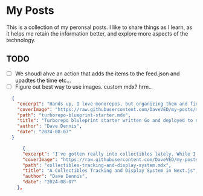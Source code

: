 # My Posts

This is a collection of my peronsal posts. I like to share things as I learn, as it helps me retain the information better, and explore more aspects of the technology.

## TODO

- [ ] We shoudl ahve an action that adds the items to the feed.json and upadtes the time etc...
- [ ] Figure out best way to use images. custom mdx? hrm..

```json
  {
    "excerpt": "Hands up, I love monorepos, but organizing them and finding the correct tooling is not the easiest thing in the world. Over the last year, I've decided that my favorite tech stack for npm packages and similar projects is using Turborepo to manage the monorepo and Changesets for versioning multiple packages. This setup enables a very clean directory structure. Vercel has published decent examples, but they are all over the place and the changesets example requires a lot of copy paste. I am going to create a cli tool to allow dynamic generation of these exmaples from a single blueprint.",
    "coverImage": "https://raw.githubusercontent.com/DaveVED/my-posts/main/posts/turborepo-blueprint-starter/cover-iamge.jpg",
    "path": "turborepo-blueprint-starter.mdx",
    "title": "Turborepo bluleprint starter written Go and deployed to npm with a Node Wrapper",
    "author": "Dave Dennis",
    "date": "2024-08-07"
  }

      {
      "excerpt": "I've gotten really into collectibles lately. While I've always been interested in them, I'm now at a point where I can fully embrace the hobby. However, I've encountered a significant issue: I don't have an efficient way to track my collection outside of my memory, making it difficult to share details without word of mouth. Additionally, displaying my collection to others is limited to in-person visits. To address these challenges, I'm going to build a simple tracking and display system. Perhaps one day I'll even add a bidding system; we'll see.",
      "coverImage": "https://raw.githubusercontent.com/DaveVED/my-posts/main/posts/collectibles-tracking-and-display-system/cover-image.jpg",
      "path": "collectibles-tracking-and-display-system.mdx",
      "title": "A Collectibles Tracking and Display System in Next.js",
      "author": "Dave Dennis",
      "date": "2024-08-07"
    },
```

